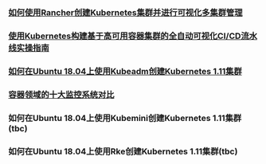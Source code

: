 ### [如何使用Rancher创建Kubernetes集群并进行可视化多集群管理](https://github.com/anypm/kubernetes-tutorials-series/blob/master/how-to-create-a-kubernetes-1-11-cluster-using-rancher-and-manage-clusters.md)
### [使用Kubernetes构建基于高可用容器集群的全自动可视化CI/CD流水线实操指南](https://github.com/anypm/anypm-kubernetes-tutorials-series/blob/master/Building-an-auto-CI-CD-Pipeline-with-Kubernetes-Rancher.md)
### [如何在Ubuntu 18.04上使用Kubeadm创建Kubernetes 1.11集群](https://github.com/anypm/kubernetes-tutorials-series/blob/master/how-to-create-a-kubernetes-1-11-cluster-using-kubeadm-on-ubuntu-18-04.md)
### [容器领域的十大监控系统对比](https://github.com/anypm/anypm-kubernetes-tutorials-series/blob/master/comparing-10-container-monitoring-solutions-rancher.md)
### 如何在Ubuntu 18.04上使用Kubemini创建Kubernetes 1.11集群(tbc)
### 如何在Ubuntu 18.04上使用Rke创建Kubernetes 1.11集群(tbc)

